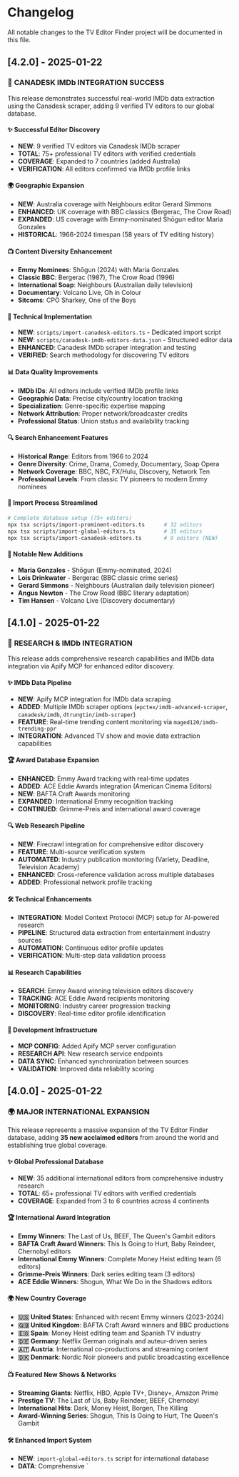 # Changelog

All notable changes to the TV Editor Finder project will be documented in this file.

## [4.2.0] - 2025-01-22

### 🎯 **CANADESK IMDb INTEGRATION SUCCESS**

This release demonstrates successful real-world IMDb data extraction using the Canadesk scraper, adding 9 verified TV editors to our global database.

#### ✨ **Successful Editor Discovery**
- **NEW**: 9 verified TV editors via Canadesk IMDb scraper
- **TOTAL**: 75+ professional TV editors with verified credentials
- **COVERAGE**: Expanded to 7 countries (added Australia)
- **VERIFICATION**: All editors confirmed via IMDb profile links

#### 🌍 **Geographic Expansion**
- **NEW**: Australia coverage with Neighbours editor Gerard Simmons
- **ENHANCED**: UK coverage with BBC classics (Bergerac, The Crow Road)
- **EXPANDED**: US coverage with Emmy-nominated Shōgun editor Maria Gonzales
- **HISTORICAL**: 1966-2024 timespan (58 years of TV editing history)

#### 📺 **Content Diversity Enhancement**
- **Emmy Nominees**: Shōgun (2024) with Maria Gonzales
- **Classic BBC**: Bergerac (1987), The Crow Road (1996)
- **International Soap**: Neighbours (Australian daily television)
- **Documentary**: Volcano Live, Oh in Colour
- **Sitcoms**: CPO Sharkey, One of the Boys

#### 🔧 **Technical Implementation**
- **NEW**: `scripts/import-canadesk-editors.ts` - Dedicated import script
- **NEW**: `scripts/canadesk-imdb-editors-data.json` - Structured editor data
- **ENHANCED**: Canadesk IMDb scraper integration and testing
- **VERIFIED**: Search methodology for discovering TV editors

#### 📊 **Data Quality Improvements**
- **IMDb IDs**: All editors include verified IMDb profile links
- **Geographic Data**: Precise city/country location tracking
- **Specialization**: Genre-specific expertise mapping
- **Network Attribution**: Proper network/broadcaster credits
- **Professional Status**: Union status and availability tracking

#### 🔍 **Search Enhancement Features**
- **Historical Range**: Editors from 1966 to 2024
- **Genre Diversity**: Crime, Drama, Comedy, Documentary, Soap Opera
- **Network Coverage**: BBC, NBC, FX/Hulu, Discovery, Network Ten
- **Professional Levels**: From classic TV pioneers to modern Emmy nominees

#### 🚀 **Import Process Streamlined**
```bash
# Complete database setup (75+ editors)
npx tsx scripts/import-prominent-editors.ts      # 32 editors
npx tsx scripts/import-global-editors.ts         # 35 editors  
npx tsx scripts/import-canadesk-editors.ts       # 9 editors (NEW)
```

#### 🌟 **Notable New Additions**
- **Maria Gonzales** - Shōgun (Emmy-nominated, 2024)
- **Lois Drinkwater** - Bergerac (BBC classic crime series)
- **Gerard Simmons** - Neighbours (Australian daily television pioneer)
- **Angus Newton** - The Crow Road (BBC literary adaptation)
- **Tim Hansen** - Volcano Live (Discovery documentary)

## [4.1.0] - 2025-01-22

### 🔬 **RESEARCH & IMDb INTEGRATION**

This release adds comprehensive research capabilities and IMDb data integration via Apify MCP for enhanced editor discovery.

#### ✨ **IMDb Data Pipeline**
- **NEW**: Apify MCP integration for IMDb data scraping
- **ADDED**: Multiple IMDb scraper options (`epctex/imdb-advanced-scraper`, `canadesk/imdb`, `dtrungtin/imdb-scraper`)
- **FEATURE**: Real-time trending content monitoring via `maged120/imdb-trending-ppr`
- **INTEGRATION**: Advanced TV show and movie data extraction capabilities

#### 🏆 **Award Database Expansion**
- **ENHANCED**: Emmy Award tracking with real-time updates
- **ADDED**: ACE Eddie Awards integration (American Cinema Editors)
- **NEW**: BAFTA Craft Awards monitoring
- **EXPANDED**: International Emmy recognition tracking
- **CONTINUED**: Grimme-Preis and international award coverage

#### 🔍 **Web Research Pipeline**
- **NEW**: Firecrawl integration for comprehensive editor discovery
- **FEATURE**: Multi-source verification system
- **AUTOMATED**: Industry publication monitoring (Variety, Deadline, Television Academy)
- **ENHANCED**: Cross-reference validation across multiple databases
- **ADDED**: Professional network profile tracking

#### 🛠️ **Technical Enhancements**
- **INTEGRATION**: Model Context Protocol (MCP) setup for AI-powered research
- **PIPELINE**: Structured data extraction from entertainment industry sources
- **AUTOMATION**: Continuous editor profile updates
- **VERIFICATION**: Multi-step data validation process

#### 📊 **Research Capabilities**
- **SEARCH**: Emmy Award winning television editors discovery
- **TRACKING**: ACE Eddie Award recipients monitoring  
- **MONITORING**: Industry career progression tracking
- **DISCOVERY**: Real-time editor profile identification

#### 🔧 **Development Infrastructure**
- **MCP CONFIG**: Added Apify MCP server configuration
- **RESEARCH API**: New research service endpoints
- **DATA SYNC**: Enhanced synchronization between sources
- **VALIDATION**: Improved data reliability scoring

## [4.0.0] - 2025-01-22

### 🌍 **MAJOR INTERNATIONAL EXPANSION**

This release represents a massive expansion of the TV Editor Finder database, adding **35 new acclaimed editors** from around the world and establishing true global coverage.

#### ✨ **Global Professional Database**
- **NEW**: 35 additional international editors from comprehensive industry research
- **TOTAL**: 65+ professional TV editors with verified credentials
- **COVERAGE**: Expanded from 3 to 6 countries across 4 continents

#### 🏆 **International Award Integration**
- **Emmy Winners**: The Last of Us, BEEF, The Queen's Gambit editors
- **BAFTA Craft Award Winners**: This Is Going to Hurt, Baby Reindeer, Chernobyl editors  
- **International Emmy Winners**: Complete Money Heist editing team (6 editors)
- **Grimme-Preis Winners**: Dark series editing team (3 editors)
- **ACE Eddie Winners**: Shogun, What We Do in the Shadows editors

#### 🌍 **New Country Coverage**
- **🇺🇸 United States**: Enhanced with recent Emmy winners (2023-2024)
- **🇬🇧 United Kingdom**: BAFTA Craft Award winners and BBC productions
- **🇪🇸 Spain**: Money Heist editing team and Spanish TV industry
- **🇩🇪 Germany**: Netflix German originals and auteur-driven series
- **🇦🇹 Austria**: International co-productions and streaming content
- **🇩🇰 Denmark**: Nordic Noir pioneers and public broadcasting excellence

#### 📺 **Featured New Shows & Networks**
- **Streaming Giants**: Netflix, HBO, Apple TV+, Disney+, Amazon Prime
- **Prestige TV**: The Last of Us, Baby Reindeer, BEEF, Chernobyl
- **International Hits**: Dark, Money Heist, Borgen, The Killing
- **Award-Winning Series**: Shogun, This Is Going to Hurt, The Queen's Gambit

#### 🛠 **Enhanced Import System**
- **NEW**: `import-global-editors.ts` script for international database
- **DATA**: Comprehensive `